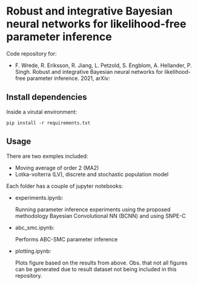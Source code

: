 # Robust and integrative Bayesian neural networks for likelihood-free parameter inference
Code repository for:

- F. Wrede, R. Eriksson, R. Jiang, L. Petzold, S. Engblom, A. Hellander, P. Singh. Robust and integrative Bayesian neural networks for likelihood-free parameter inference. 2021, arXiv: 

## Install dependencies
Inside a virutal environment:

```pip install -r requirements.txt```

## Usage
There are two exmples included:

- Moving average of order 2 (MA2)
- Lotka-volterra (LV), discrete and stochastic population model

Each folder has a couple of jupyter notebooks:

- experiments.ipynb: 
    
    Running parameter inference experiments using the proposed methodology Bayesian Convolutional NN (BCNN) and using SNPE-C

- abc_smc.ipynb:

    Performs ABC-SMC parameter inference

- plotting.ipynb:

    Plots figure based on the results from above. Obs. that not all figures can be generated due to result dataset not being included in this repository.

